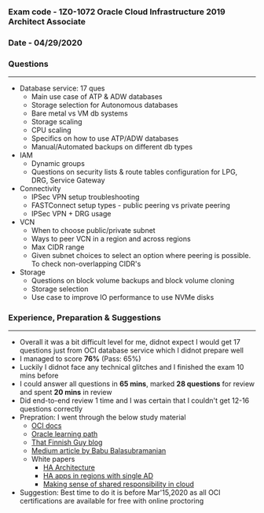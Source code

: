 ### Exam code - 1Z0-1072 Oracle Cloud Infrastructure 2019 Architect Associate
### Date - 04/29/2020

### Questions
-------------
* Database service: 17 ques
  * Main use case of ATP & ADW databases
  * Storage selection for Autonomous databases
  * Bare metal vs VM db systems
  * Storage scaling
  * CPU scaling
  * Specifics on how to use ATP/ADW databases
  * Manual/Automated backups on different db types
* IAM
  * Dynamic groups
  * Questions on security lists & route tables configuration for LPG, DRG, Service Gateway
* Connectivity
  * IPSec VPN setup troubleshooting
  * FASTConnect setup types - public peering vs private peering
  * IPSec VPN + DRG usage
* VCN
  * When to choose public/private subnet
  * Ways to peer VCN in a region and across regions
  * Max CIDR range
  * Given subnet choices to select an option where peering is possible. To check non-overlapping CIDR's
* Storage
  * Questions on block volume backups and block volume cloning
  * Storage selection
  * Use case to improve IO performance to use NVMe disks

### Experience, Preparation & Suggestions
-----------------------------------------
* Overall it was a bit difficult level for me, didnot expect I would get 17 questions just from OCI database service which I didnot prepare well
* I managed to score **76%** (Pass: 65%)
* Luckily I didnot face any technical glitches and I finished the exam 10 mins before
* I could answer all questions in **65 mins**, marked **28 questions** for review and spent **20 mins** in review
* Did end-to-end review 1 time and I was certain that I couldn't get 12-16 questions correctly
* Prepration: I went through the below study material
  * [OCI docs](https://docs.cloud.oracle.com/en-us/iaas/Content/home.htm)
  * [Oracle learning path](https://learn.oracle.com/ols/learning-path/understand-oci-foundations/35644/75258)
  * [That Finnish Guy blog](https://www.thatfinnishguy.blog/2019/11/28/how-i-studied-for-the-oracle-cloud-infrastructure-2019-certified-architect-professional-1z0-997/)
  * [Medium article by Babu Balasubramanian](https://medium.com/@tigerbabu/oracle-cloud-infrastructure-associate-architect-notes-4495b25b24a4)
  * White papers
    * [HA Architecture](https://docs.cloud.oracle.com/en-us/iaas/Content/Resources/Assets/whitepapers/best-practices-deploying-ha-architecture-oci.pdf)
    * [HA apps in regions with single AD](https://docs.cloud.oracle.com/en-us/iaas/Content/Resources/Assets/whitepapers/building-ha-apps-in-one-availability-domain.pdf)
    * [Making sense of shared responsibility in cloud](http://www.oracle.com/us/solutions/cloud/platform-as-a-service/shared-responsibility-model-wp-3497462.pdf)
* Suggestion: Best time to do it is before Mar'15,2020 as all OCI certifications are available for free with online proctoring
